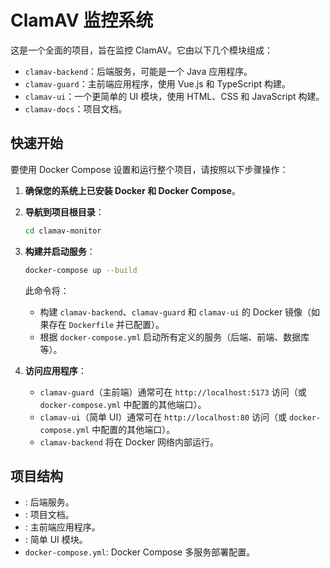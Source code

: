 # ClamAV 监控系统

这是一个全面的项目，旨在监控 ClamAV。它由以下几个模块组成：

- `clamav-backend`：后端服务，可能是一个 Java 应用程序。
- `clamav-guard`：主前端应用程序，使用 Vue.js 和 TypeScript 构建。
- `clamav-ui`：一个更简单的 UI 模块，使用 HTML、CSS 和 JavaScript 构建。
- `clamav-docs`：项目文档。

## 快速开始

要使用 Docker Compose 设置和运行整个项目，请按照以下步骤操作：

1.  **确保您的系统上已安装 Docker 和 Docker Compose**。

2.  **导航到项目根目录**：
    ```bash
    cd clamav-monitor
    ```

3.  **构建并启动服务**：
    ```bash
    docker-compose up --build
    ```

    此命令将：
    - 构建 `clamav-backend`、`clamav-guard` 和 `clamav-ui` 的 Docker 镜像（如果存在 `Dockerfile` 并已配置）。
    - 根据 `docker-compose.yml` 启动所有定义的服务（后端、前端、数据库等）。

4.  **访问应用程序**：
    - `clamav-guard`（主前端）通常可在 `http://localhost:5173` 访问（或 `docker-compose.yml` 中配置的其他端口）。
    - `clamav-ui`（简单 UI）通常可在 `http://localhost:80` 访问（或 `docker-compose.yml` 中配置的其他端口）。
    - `clamav-backend` 将在 Docker 网络内部运行。

## 项目结构

- <mcfolder name="clamav-backend" path="c:\Users\Administrator\OneDrive\桌面\clamav-monitor/clamav-backend\"></mcfolder>: 后端服务。
- <mcfolder name="clamav-docs" path="c:\Users\Administrator\OneDrive\桌面\clamav-monitor/clamav-docs\"></mcfolder>: 项目文档。
- <mcfolder name="clamav-guard" path="c:\Users\Administrator\OneDrive\桌面\clamav-monitor/clamav-guard\"></mcfolder>: 主前端应用程序。
- <mcfolder name="clamav-ui" path="c:\Users\Administrator\OneDrive\桌面\clamav-monitor/clamav-ui\"></mcfolder>: 简单 UI 模块。
- `docker-compose.yml`: Docker Compose 多服务部署配置。